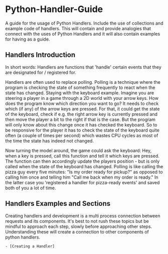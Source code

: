 # Python-Handler-Guide
A guide for the usage of Python Handlers. Include the use of collections and example code of handlers.
This will contain and provide analogies that connect with the uses of Python Handlers and it will also contain examples for having as a guide.

## Handlers Introduction

In short words: Handlers are functions that 'handle' certain events that they are designated for / registered for.

Handlers are often used to replace polling. Polling is a technique where the program is checking the state of something frequently to react when the state has changed. Staying with the keyboard example. Imagine you are steering a player in a game through a 2D world with your arrow keys. How does the program know which direction you want to go? It needs to check which (if any) of the arrow keys are pressed. For that, it could get the state of the keyboard, check if e.g. the right arrow key is currently pressed and then move the player a bit to the right if that is the case. But the program will only know about this change once it has checked the keyboard. So to be responsive for the player it has to check the state of the keyboard quite often (a couple of times per second) which wastes CPU cycles as most of the time the state has indeed not changed.

Now turning the model around, the game could ask the keyboard: Hey, when a key is pressed, call this function and tell it which keys are pressed. The function can then accordingly update the players position - but is only called when the state of the keyboard has changed. Polling is like calling the pizza guy every five minutes: "Is my order ready for pickup?" as opposed to calling him once and telling him "Call me back when my order is ready." In the latter case you 'registered a handler for pizza-ready events' and saved both of you a lot of time.

## Handlers Examples and Sections

Creating handlers and development is a multi process connection between requests and its components. It's best to not rush these topics but be mindful to approach each step, slowly before approaching other steps. Understanding these will create a connection to other components of python handlers.

    - [Creating a Handler]